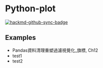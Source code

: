 # Python-plot
[![hackmd-github-sync-badge](https://hackmd.io/RczMO6wXS8mn2ViY87LLeg/badge)](https://hackmd.io/RczMO6wXS8mn2ViY87LLeg)

## Examples
* Pandas資料清理重塑過濾視覺化_旗標, Ch12
* test1
* test2

